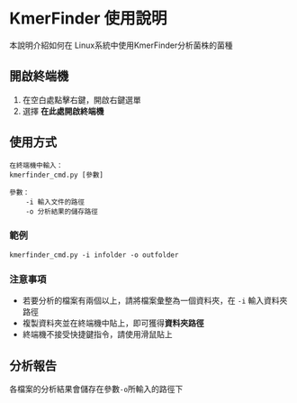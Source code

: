 # KmerFinder 使用說明

本說明介紹如何在 Linux系統中使用KmerFinder分析菌株的菌種

## 開啟終端機

 1. 在空白處點擊右鍵，開啟右鍵選單
 2. 選擇 **在此處開啟終端機**

## 使用方式
```
在終端機中輸入：
kmerfinder_cmd.py [參數]

參數：
	-i 輸入文件的路徑
	-o 分析結果的儲存路徑
```

### 範例
```
kmerfinder_cmd.py -i infolder -o outfolder
```

### 注意事項

 - 若要分析的檔案有兩個以上，請將檔案彙整為一個資料夾，在 ``-i`` 輸入資料夾路徑
 - 複製資料夾並在終端機中貼上，即可獲得**資料夾路徑**
 - 終端機不接受快捷鍵指令，請使用滑鼠貼上

## 分析報告

各檔案的分析結果會儲存在參數``-o``所輸入的路徑下







<!--stackedit_data:
eyJoaXN0b3J5IjpbMTA1Mzk4Nzc1M119
-->
